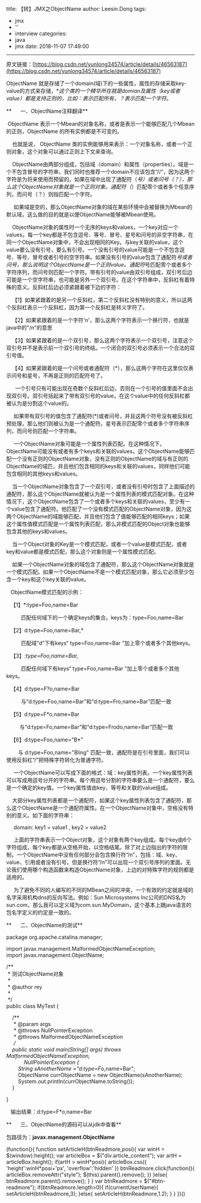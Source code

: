 title: 【转】JMX之ObjectName
author: Leesin.Dong
tags:
  - jmx
  - ''
  - interview
categories:
  - java
  - jmx
date: 2018-11-07 17:49:00
---
原文链接：[https://blog.csdn.net/yunlong34574/article/details/46563187](https://blog.csdn.net/yunlong34574/article/details/46563187)

ObjectName 就是存储了一个domain(域)下的一些属性，属性的存储采取key-value的方式来存储，**这个类的一个精华所在就是domian及属性（key或者value）都是支持正则的，比如：*表示匹配所有，？表示匹配一个字符。**

**      一、ObjectName注释翻译**

 ObjectName 表示一个Mbean的对象名称，或者是表示一个能够匹配几个Mbean的正则，ObjectName 的所有实例都是不可变的。

    也就是说， ObjectName 类的实例能够用来表示：一个对象名称，或者一个正则对象，这个对象可以通过正则上下文来查询。

    ObjectName由两部分组成，包括域（domain）和属性（properties）。域是一个不包含冒号的字符串，我们同时也推荐一个domain不应该包含“//”，因为这两个字符是为将来使用而预留的。如果在域中出现了通配符（*号）或者问号（？），那么这个ObjectName对象就是一个正则对象。通配符（*）匹配零个或者多个任意序列，而问号（？）则指匹配一个字符。

     如果域是空的，那么ObjectName对象的域在某些环境中会被替换为Mbean的默认域，这么做的目的就是以便ObjectName能够被Mbean使用。

    ObjectName对象的属性时一个无序的keys和values，一个key对应一个values。每一个key都是不包含逗号、等号、冒号、星号和问号的非空字符串，在同一个ObjectName对象中，不会出现相同的Key。与key关联的value，这个value要么没有引号，要么有引号。一个没有引号的value可能是一个不包含逗号、等号、冒号或者引号的空字符串。如果没有引号的value包含了通配符*号或者问号，那么说明这个ObjectName是一个正则value。通配符*号匹配零个或者多个字符序列，而问号则匹配一个字符。带有引号的value由双引号组成，双引号后边可能是一个空字符串，也可能是另外一个双引号。在这个字符串中，反斜杠有着特殊的意义。反斜杠后边必须紧跟着被下边的字符：

    【1】如果紧跟着的是另一个反斜杠，第二个反斜杠没有特别的意义，所以这两个反斜杠表示一个反斜杠，因为第一个反斜杠是转义字符了。

    【2】如果紧跟着的是一个字符'n'，那么这两个字符表示一个换行符，也就是java中的"/n"的意思

    【3】如果紧跟着的是一个双引号，那么这两个字符表示一个双引号，注意这个双引号并不是表示前一个双引号的终结。一个闭合的双引号必须表示一个合法的双引号值。

    【4】如果紧跟着的是一个问号或者通配符（*），那么这两个字符在这里仅仅表示问号和星号，不再是正则的匹配符号了。

      一个引号只有可能出现在奇数个反斜杠后边，否则在一个引号的值里面不会出现双引号。双引号括起来了带有双引号的value，在这个value中的任何反斜杠都被认为是分割这个value的。

     如果带有双引号的值包含了通配符(*)或者问号，并且这两个符号没有被反斜杠预处理，那么他们则被认为是一个通配符。星号表示匹配零个或者多个字符串序列，而问号则匹配一个字符串。

     一个ObjectName对象可能是一个属性列表匹配。在这种情况下，ObjectName可能没有或者有多个keys和关联的values。这个ObjectName能够匹配一个没有正则的ObjectName对象，没有正则的ObjectName的域与有正则的ObjectName的域匹，并且他们包含相同的keys和关联的values，同样他们可能包含相同的其他keys和values。

    当一个ObjectName对象包含了一个双引号，或者没有引号时包含了上面描述的通配符，那么这个ObjectName就被认为是一个属性列表的模式匹配对象。在这种情况下，这个ObjectName包含了一个或者多个keys和关联的values，至少有一个value包含了通配符。他匹配了一个没有模式匹配的ObjectName对象，因为这两个ObjectName的域能够匹配，并且他们包含了值能够匹配的相同keys；如果这个属性值模式匹配是一个属性列表匹配，那么非模式匹配的Object对象也能够包含其他的keys和values。

    当一个Object对象的Key是一个模式匹配，或者一个value是模式匹配，或者key和value都是模式匹配，那么这个对象则是一个属性模式匹配。

    如果一个ObjectName对象的域包含了通配符，那么这个ObjectName对象就是一个模式匹配。如果一个ObjectName不是一个模式匹配对象，那么它必须至少包含一个key和这个key关联的value。

   ObjectName模式匹配的示例：

   【1】*:type=Foo,name=Bar

          匹配任何域下的一个确定keys的集合。keys为：type=Foo,name=Bar

   【2】d:type=Foo,name=Bar,*

          匹配域“d”下有keys“ type=Foo,name=Bar ”加上零个或者多个其他keys。

   【3】*:type=Foo,name=Bar,*

          匹配任何域下有keys“ type=Foo,name=Bar ”加上零个或者多个其他keys。

   【4】d:type=F?o,name=Bar

          与“d:type=Foo,name=Bar”和“d:type=Fro,name=Bar”匹配一致

   【5】d:type=F*o,name=Bar

         与“d:type=Fo,name=Bar”和“d:type=Frodo,name=Bar”匹配一致

   【6】d:type=Foo,name="B*"

        与 d:type=Foo,name="Bling" 匹配一致，通配符是在引号里面，我们可以使用反斜杠“/”把特殊字符转化为普通字符。

     一个ObjectName可以写成下面的格式：域：key属性列表。一个key属性列表可以写成用逗号分开的字符串。每个用逗号分割的字符串要么是一个通配符，要么是一个确定的key值。一个key属性值由key、等号和关联的value组成。

    大部分key属性列表都是一个通配符，如果这个key属性列表包含了通配符，那么这个ObjectName是一个通配符属性。在一个ObjectName对象中，空格没有特别的意义。如下面的字符串：

     domain: key1 = value1 , key2 = value2

     上面的字符串表示一个Object对象，这个对象有两个key组成。每个key由6个字符组成，每个key都是从空格开始，以空格结尾。除了对上边指出的字符的限制，一个ObjectName中没有任何部分会包含换行符“/n”，包括：域、key、value、引用或者没有引号。但是换行符“/n”可以出现一个双引号序列的里面。无论我们使用哪个构造函数来构造ObjectName对象，上边的对特殊字符的规则都是适用的。

     为了避免不同的人编写的不同的MBean之间的冲突，一个有效的约定就是域的名字采用机构dns的反向写法。例如：Sun Microsystems Inc公司的DNS名为sun.com，那么我可以定义域为com.sun.MyDomain，这个基本上跟java语言的包名字定义的约定是一致的。

**      二、ObjectName的测试**

package org.apache.catalina.manager;  
  
import javax.management.MalformedObjectNameException;  
import javax.management.ObjectName;  
  
/**  
 \* 测试ObjectName对象  
 *   
 \* @author rey  
 *   
 */  
public class MyTest {  
  
    /**  
     \* @param args  
     \* @throws NullPointerException  
     \* @throws MalformedObjectNameException  
     */  
    public static void main(String\[\] args) throws MalformedObjectNameException,  
            NullPointerException {  
        String sAnotherName ="d:type=F*o,name=Bar";  
        ObjectName currObjectName = new ObjectName(sAnotherName);  
        System.out.println(currObjectName.toString());  
    }  
  
}

   输出结果：d:type=F*o,name=Bar

**      三、ObjectName的源码可以从jdk中查看**

包路径为：**javax.management.ObjectName**

(function(){ function setArticleH(btnReadmore,posi){ var winH = $(window).height(); var articleBox = $("div.article_content"); var artH = articleBox.height(); if(artH > winH\*posi){ articleBox.css({ 'height':winH\*posi+'px', 'overflow':'hidden' }) btnReadmore.click(function(){ articleBox.removeAttr("style"); $(this).parent().remove(); }) }else{ btnReadmore.parent().remove(); } } var btnReadmore = $("#btn-readmore"); if(btnReadmore.length>0){ if(currentUserName){ setArticleH(btnReadmore,3); }else{ setArticleH(btnReadmore,1.2); } } })()